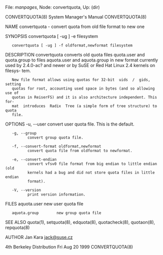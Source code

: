 File: *manpages*,  Node: convertquota,  Up: (dir)

CONVERTQUOTA(8)             System Manager's Manual            CONVERTQUOTA(8)



NAME
       convertquota - convert quota from old file format to new one

SYNOPSIS
       convertquota [ -ug ] -e filesystem

       convertquota [ -ug ] -f oldformat,newformat filesystem

DESCRIPTION
       convertquota  converts  old  quota  files quota.user and quota.group to
       files aquota.user and aquota.group in  new  format  currently  used  by
       2.4.0-ac? and newer or by SuSE or Red Hat Linux 2.4 kernels on filesys-
       tem.

       New file format allows using quotas for 32-bit  uids  /  gids,  setting
       quotas for root, accounting used space in bytes (and so allowing use of
       quotas in ReiserFS) and it is also architecture independent. This  for-
       mat  introduces  Radix  Tree (a simple form of tree structure) to quota
       file.

OPTIONS
       -u, --user
              convert user quota file. This is the default.

       -g, --group
              convert group quota file.

       -f, --convert-format oldformat,newformat
              convert quota file from oldformat to newformat.

       -e, --convert-endian
              convert vfsv0 file format from big endian to little endian  (old
              kernels had a bug and did not store quota files in little endian
              format).

       -V, --version
              print version information.

FILES
       aquota.user         new user quota file

       aquota.group        new group quota file

SEE ALSO
       quota(1),   setquota(8),   edquota(8),    quotacheck(8),    quotaon(8),
       repquota(8)

AUTHOR
       Jan Kara <jack@suse.cz>




4th Berkeley Distribution       Fri Aug 20 1999                CONVERTQUOTA(8)
